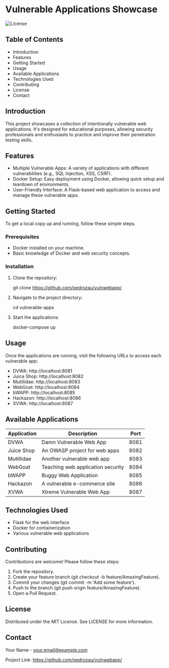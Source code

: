 # Vulnerable Applications Showcase

![License](https://img.shields.io/badge/license-MIT-blue.svg)

## Table of Contents
- Introduction
- Features
- Getting Started
- Usage
- Available Applications
- Technologies Used
- Contributing
- License
- Contact

## Introduction

This project showcases a collection of intentionally vulnerable web applications. It's designed for educational purposes, allowing security professionals and enthusiasts to practice and improve their penetration testing skills.

## Features

- Multiple Vulnerable Apps: A variety of applications with different vulnerabilities (e.g., SQL Injection, XSS, CSRF).
- Docker Setup: Easy deployment using Docker, allowing quick setup and teardown of environments.
- User-Friendly Interface: A Flask-based web application to access and manage these vulnerable apps.

## Getting Started

To get a local copy up and running, follow these simple steps.

### Prerequisites

- Docker installed on your machine.
- Basic knowledge of Docker and web security concepts.

### Installation

1. Clone the repository:

   git clone https://github.com/pedrozau/vulnwebapp/

2. Navigate to the project directory:

   cd vulnerable-apps

3. Start the applications:

   docker-compose up

## Usage

Once the applications are running, visit the following URLs to access each vulnerable app:

- DVWA: http://localhost:8081
- Juice Shop: http://localhost:8082
- Mutillidae: http://localhost:8083
- WebGoat: http://localhost:8084
- bWAPP: http://localhost:8085
- Hackazon: http://localhost:8086
- XVWA: http://localhost:8087

## Available Applications

| Application  | Description                   | Port   |
|--------------|-------------------------------|--------|
| DVWA         | Damn Vulnerable Web App       | 8081   |
| Juice Shop   | An OWASP project for web apps | 8082   |
| Mutillidae   | Another vulnerable web app     | 8083   |
| WebGoat      | Teaching web application security| 8084   |
| bWAPP        | Buggy Web Application          | 8085   |
| Hackazon     | A vulnerable e-commerce site   | 8086   |
| XVWA         | Xtreme Vulnerable Web App      | 8087   |

## Technologies Used

- Flask for the web interface
- Docker for containerization
- Various vulnerable web applications

## Contributing

Contributions are welcome! Please follow these steps:

1. Fork the repository.
2. Create your feature branch (git checkout -b feature/AmazingFeature).
3. Commit your changes (git commit -m 'Add some feature').
4. Push to the branch (git push origin feature/AmazingFeature).
5. Open a Pull Request.

## License

Distributed under the MIT License. See LICENSE for more information.

## Contact

Your Name - your.email@example.com

Project Link: https://github.com/pedrozau/vulnwebapp/
